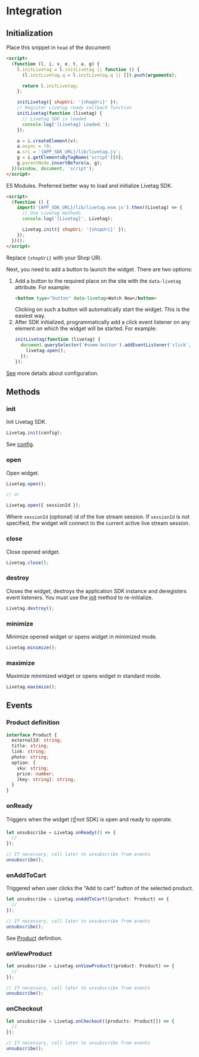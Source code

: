 # Integration

## Initialization

Place this snippet in `head` of the document:

```html
<script>
  (function (l, i, v, e, t, a, g) {
    l.initLivetag = l.initLivetag || function () {
      (l.initLivetag.q = l.initLivetag.q || []).push(arguments);

      return l.initLivetag;
    };

    initLivetag({ shopUri: '{shopUri}' });
    // Register Livetag ready callback function
    initLivetag(function (livetag) {
      // Livetag SDK is loaded
      console.log('[Livetag] Loaded.');
    });

    a = i.createElement(v);
    a.async = !0;
    a.src = '{APP_SDK_URL}/lib/livetag.js';
    g = i.getElementsByTagName('script')[0];
    g.parentNode.insertBefore(a, g);
  })(window, document, 'script');
</script>
```

ES Modules.
Preferred better way to load and initialize Livetag SDK.
```html
<script>
  (function () {
    import('{APP_SDK_URL}/lib/livetag.esm.js').then((Livetag) => {
      // Use Livetag methods
      console.log('[Livetag]', Livetag);

      Livetag.init({ shopUri: '{shopUri}' });
    });
  })();
</script>
```

Replace `{shopUri}` with your Shop URI.

Next, you need to add a button to launch the widget. There are two options:
1. Add a button to the required place on the site with the `data-livetag` attribute. For example:
   ```html
   <button type="button" data-livetag>Watch Now</button>
   ```
   Clicking on such a button will automatically start the widget. This is the easiest way.
2. After SDK initialized, programmatically add a click event listener on any element on which the widget will be started. For example:
    ```js
    initLivetag(function (livetag) {
      document.querySelector('#some-button').addEventListener('click', () => {
        livetag.open();
      });
    });
    ```

[See](../config/README.md) more details about configuration.

## Methods

### init
Init Livetag SDK.
```js
Livetag.init(config);
```
See [config](../config/README.md).

### open
Open widget.
```js
Livetag.open();

// or

Livetag.open({ sessionId });
```
Where `sessionId` (optional) id of the live stream session.
If `sessionId` is not specified, the widget will connect to the current active live stream session.

### close
Close opened widget.
```js
Livetag.close();
```

### destroy
Closes the widget, destroys the application SDK instance and deregisters event listeners. You must use the [init](#init) method to re-initialize.
```js
Livetag.destroy();
```

### minimize
Minimize opened widget or opens widget in minimized mode.
```js
Livetag.minimize();
```

### maximize
Maximize minimized widget or opens widget in standard mode.
```js
Livetag.maximize();
```

## Events

### Product definition
```typescript
interface Product {
  externalId: string;
  title: string;
  link: string;
  photo: string;
  option: {
    sku: string;
    price: number;
    [key: string]: string;
  }
}
```

### onReady
Triggers when the widget (☝️not SDK) is open and ready to operate.
```typescript
let unsubscribe = Livetag.onReady(() => {
  //
});

// If necessary, call later to unsubscribe from events
unsubscribe();
```

### onAddToCart
Triggered when user clicks the "Add to cart" button of the selected product.
```typescript
let unsubscribe = Livetag.onAddToCart((product: Product) => {
  //
});

// If necessary, call later to unsubscribe from events
unsubscribe();
```

See [Product](#product-definition) definition.

### onViewProduct

```typescript
let unsubscribe = Livetag.onViewProduct((product: Product) => {
  //
});

// If necessary, call later to unsubscribe from events
unsubscribe();
```

### onCheckout

```typescript
let unsubscribe = Livetag.onCheckout((products: Product[]) => {
  //
});

// If necessary, call later to unsubscribe from events
unsubscribe();
```
